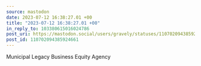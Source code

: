 ```yaml
---
source: mastodon
date: 2023-07-12 16:38:27.01 +00
title: "2023-07-12 16:38:27.01 +00"
in_reply_to: 103380615016024786
post_uri: https://mastodon.social/users/gravely/statuses/110702094385924661
post_id: 110702094385924661
---
```

Municipal Legacy Business Equity Agency


